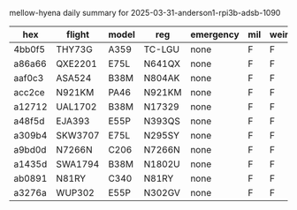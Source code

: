 mellow-hyena daily summary for 2025-03-31-anderson1-rpi3b-adsb-1090

|hex|flight|model|reg|emergency|mil|weirdo|
|--|--|--|--|--|--|--|
|4bb0f5|THY73G|A359|TC-LGU|none|F|F|
|a86a66|QXE2201|E75L|N641QX|none|F|F|
|aaf0c3|ASA524|B38M|N804AK|none|F|F|
|acc2ce|N921KM|PA46|N921KM|none|F|F|
|a12712|UAL1702|B38M|N17329|none|F|F|
|a48f5d|EJA393|E55P|N393QS|none|F|F|
|a309b4|SKW3707|E75L|N295SY|none|F|F|
|a9bd0d|N7266N|C206|N7266N|none|F|F|
|a1435d|SWA1794|B38M|N1802U|none|F|F|
|ab0891|N81RY|C340|N81RY|none|F|F|
|a3276a|WUP302|E55P|N302GV|none|F|F|
